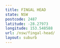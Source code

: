 ```yaml
---
title: FINGAL HEAD
state: NSW
postcode: 2487
latitude: -28.27973
longitude: 153.548588
url: /nsw/fingal-head/
layout: suburb
---
```

